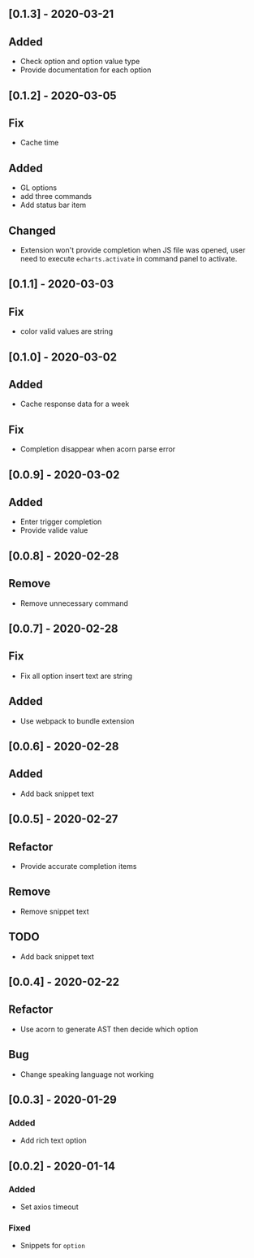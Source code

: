 ## [0.1.3] - 2020-03-21
## Added
- Check option and option value type
- Provide documentation for each option

## [0.1.2] - 2020-03-05
## Fix
- Cache time

## Added
- GL options
- add three commands
- Add status bar item

## Changed
- Extension won't provide completion when JS file was opened, user need to execute `echarts.activate` in command panel to activate.

## [0.1.1] - 2020-03-03
## Fix
- color valid values are string

## [0.1.0] - 2020-03-02
## Added
- Cache response data for a week

## Fix
- Completion disappear when acorn parse error

## [0.0.9] - 2020-03-02
## Added
- Enter trigger completion
- Provide valide value

## [0.0.8] - 2020-02-28
## Remove
- Remove unnecessary command

## [0.0.7] - 2020-02-28
## Fix
- Fix all option insert text are string

## Added
- Use webpack to bundle extension

## [0.0.6] - 2020-02-28
## Added
- Add back snippet text

## [0.0.5] - 2020-02-27
## Refactor
- Provide accurate completion items

## Remove
- Remove snippet text

## TODO
- Add back snippet text

## [0.0.4] - 2020-02-22
## Refactor
- Use acorn to generate AST then decide which option

## Bug
- Change speaking language not working

## [0.0.3] - 2020-01-29
### Added
- Add rich text option

## [0.0.2] - 2020-01-14
### Added
- Set axios timeout

### Fixed
- Snippets for `option`







